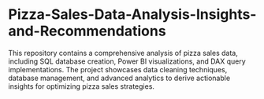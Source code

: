 # Pizza-Sales-Data-Analysis-Insights-and-Recommendations
This repository contains a comprehensive analysis of pizza sales data, including SQL database creation, Power BI visualizations, and DAX query implementations. The project showcases data cleaning techniques, database management, and advanced analytics to derive actionable insights for optimizing pizza sales strategies.
